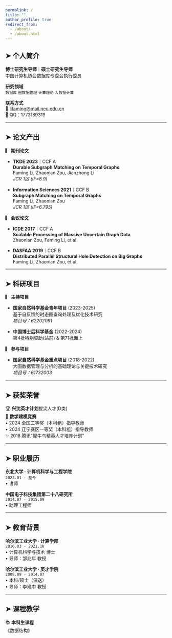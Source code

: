 ```yaml
---
permalink: /
title: ""
author_profile: true
redirect_from: 
  - /about/
  - /about.html
---
```


## ➤ 个人简介  
**博士研究生导师**｜**硕士研究生导师**  
中国计算机协会数据库专委会执行委员  

**研究领域**  
`数据库` `图数据管理` `计算理论` `大数据计算`  

**联系方式**  
📧 lifaming@mail.neu.edu.cn  
💬 QQ：1773189319  

---

## ➤ 论文产出  
**▎ 期刊论文**  
- **TKDE 2023**｜CCF A  
  **Durable Subgraph Matching on Temporal Graphs**  
  Faming Li, Zhaonian Zou, Jianzhong Li  
  *JCR 1区 (IF=8.9)*  

- **Information Sciences 2021**｜CCF B  
  **Subgraph Matching on Temporal Graphs**  
  Faming Li, Zhaonian Zou  
  *JCR 1区 (IF=6.795)*  

**▎ 会议论文**  
- **ICDE 2017**｜CCF A  
  **Scalable Processing of Massive Uncertain Graph Data**  
  Zhaonian Zou, Faming Li, et al.  

- **DASFAA 2019**｜CCF B  
  **Distributed Parallel Structural Hole Detection on Big Graphs**  
  Faming Li, Zhaonian Zou, et al.  

---

## ➤ 科研项目  
**▎ 主持项目**  
- **国家自然科学基金青年项目** (2023-2025)  
  基于自反馈的时态图查询处理及优化技术研究  
  *项目号：62202091*  

- **中国博士后科学基金** (2022-2024)  
  第4批特别资助(站前) & 第71批面上  

**▎ 参与项目**  
- **国家自然科学基金重点项目** (2018-2022)  
  大图数据管理与分析的基础理论与关键技术研究  
  *项目号：61732003*  

---

## ➤ 获奖荣誉  
🏆 **兴沈英才计划**拔尖人才(D类)  
🏅 **数学建模竞赛**  
  • 2024 全国二等奖（本科组）指导教师  
  • 2024 辽宁赛区一等奖（本科组）指导教师  
✨ 2018 腾讯"犀牛鸟精英人才培养计划"  

---

## ➤ 职业履历  
**东北大学 · 计算机科学与工程学院**  
`2022.01 - 至今`  
• 讲师  

**中国电子科技集团第二十八研究所**  
`2014.07 - 2015.09`  
• 助理工程师  

---

## ➤ 教育背景  
**哈尔滨工业大学 · 计算学部**  
`2016.03 - 2021.10`  
• 计算机科学与技术 博士  
• 导师：邹兆年 教授  

**哈尔滨工业大学 · 英才学院**  
`2008.09 - 2014.07`  
• 本科/硕士（保送）  
• 导师：李建中 教授  

---

## ➤ 课程教学  
📚 **本科生课程**  
《数据结构》
